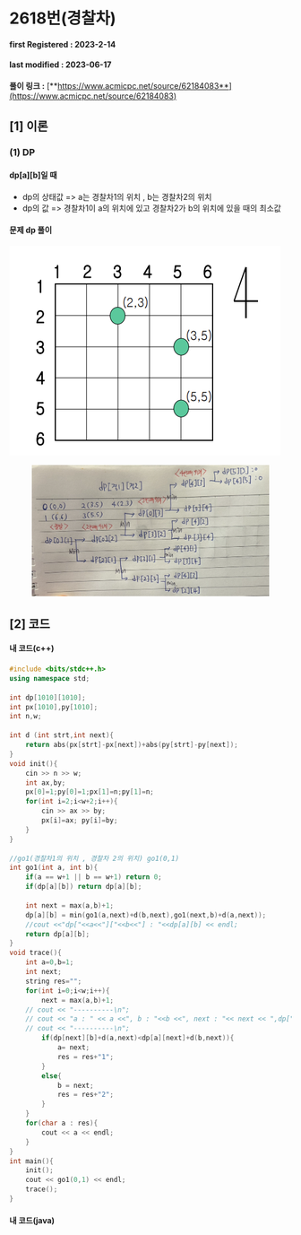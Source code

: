 # 2618번(경찰차)

#### **first Registered : 2023-2-14**

#### last modified : **2023-06-17**

**풀이 링크 :** [**https://www.acmicpc.net/source/62184083**](https://www.acmicpc.net/source/62184083)

## \[1] 이론

### (1) DP

#### dp\[a]\[b]일 때

* dp의 상태값 => a는 경찰차1의 위치 , b는 경찰차2의 위치
* dp의 값 => 경찰차1이 a의 위치에 있고 경찰차2가 b의 위치에 있을 때의 최소값

#### 문제 dp 풀이

![](<../../.gitbook/assets/image (4).png>)

<figure><img src="../../.gitbook/assets/image (6).png" alt=""><figcaption></figcaption></figure>

## \[2] 코드

#### 내 코드(c++)

```cpp
#include <bits/stdc++.h>
using namespace std;

int dp[1010][1010];
int px[1010],py[1010];
int n,w;

int d (int strt,int next){
    return abs(px[strt]-px[next])+abs(py[strt]-py[next]);
}
void init(){
    cin >> n >> w;
    int ax,by;
    px[0]=1;py[0]=1;px[1]=n;py[1]=n;
    for(int i=2;i<w+2;i++){
        cin >> ax >> by;
        px[i]=ax; py[i]=by;
    }
}

//go1(경찰차1의 위치 , 경찰차 2의 위치) go1(0,1) 
int go1(int a, int b){
    if(a == w+1 || b == w+1) return 0;
    if(dp[a][b]) return dp[a][b];

    int next = max(a,b)+1;
    dp[a][b] = min(go1(a,next)+d(b,next),go1(next,b)+d(a,next));
    //cout <<"dp["<<a<<"]["<<b<<"] : "<<dp[a][b] << endl;
    return dp[a][b];
}
void trace(){
    int a=0,b=1;
    int next;
    string res="";
    for(int i=0;i<w;i++){
        next = max(a,b)+1;
    // cout << "----------\n";
    // cout << "a : " << a <<", b : "<<b <<", next : "<< next << ",dp["<<a<<"]["<<next<<"] : "<<dp[a][next]+d(a,next)<<",dp["<<next<<"]["<<b<<"] : "<<dp[next][b]+d(b,next)<<endl;
    // cout << "----------\n";
        if(dp[next][b]+d(a,next)<dp[a][next]+d(b,next)){
            a= next;
            res = res+"1";
        }
        else{
            b = next;
            res = res+"2";
        }
    }
    for(char a : res){
        cout << a << endl;
    }
}
int main(){
    init();
    cout << go1(0,1) << endl;
    trace();
}
```

#### 내 코드(java)

```cpp
```
